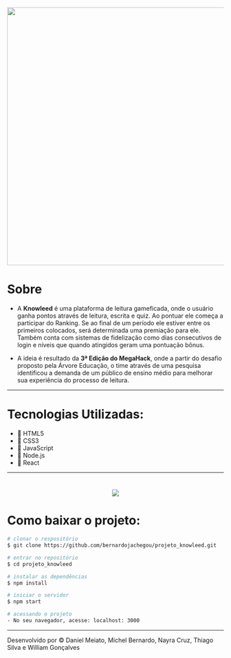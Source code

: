 <h1 align="center">
<img src="src/assets/img/flixgif.gif" width="600">
</h1>

#  Sobre

- A **Knowleed** é uma plataforma de leitura gameficada, onde o usuário ganha pontos através de leitura, escrita e quiz. Ao pontuar ele começa a participar do Ranking. Se ao final de um período ele estiver entre os primeiros colocados, será determinada uma premiação para ele. Também conta com sistemas de fidelização como dias consecutivos de login e níveis que quando atingidos geram uma pontuação bônus. 

- A ideia é resultado da **3ª Edição do MegaHack**, onde a partir do desafio proposto pela Árvore Educação, o time através de uma pesquisa identificou a demanda de um público de ensino médio para melhorar sua experiência do processo de leitura.

---

# Tecnologias Utilizadas:

- 🚀 HTML5
- 🚀 CSS3
- 🚀 JavaScript
- 🚀 Node.js
- 🚀 React

---

<h1 align="center">
<img src="public/assets/img/gif.gif">
</h1>

# Como baixar o projeto:

```bash
# clonar o respositório
$ git clone https://github.com/bernardojachegou/projeto_knowleed.git

# entrar no repositório
$ cd projeto_knowleed

# instalar as dependências
$ npm install

# iniciar o servidor
$ npm start

# acessando o projeto
- No seu navegador, acesse: localhost: 3000

```

---
Desenvolvido por © Daniel Meiato, Michel Bernardo, Nayra Cruz, Thiago Silva e William Gonçalves